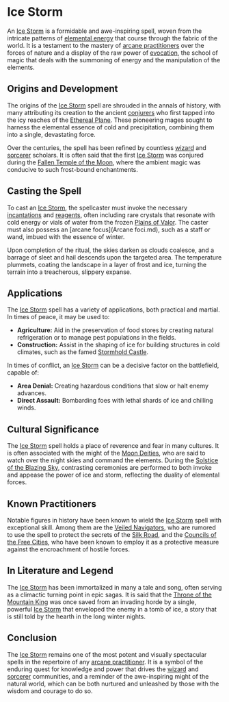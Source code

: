 # Ice Storm

An [Ice Storm](Ice%20Storm.md) is a formidable and awe-inspiring spell, woven from the intricate patterns of [elemental energy](elemental%20energy.md) that course through the fabric of the world. It is a testament to the mastery of [arcane practitioners](arcane%20practitioners.md) over the forces of nature and a display of the raw power of [evocation](evocation.md), the school of magic that deals with the summoning of energy and the manipulation of the elements.

## Origins and Development

The origins of the [Ice Storm](Ice%20Storm.md) spell are shrouded in the annals of history, with many attributing its creation to the ancient [conjurers](conjurers.md) who first tapped into the icy reaches of the [Ethereal Plane](Ethereal%20Plane.md). These pioneering mages sought to harness the elemental essence of cold and precipitation, combining them into a single, devastating force.

Over the centuries, the spell has been refined by countless [wizard](Wizards.md) and [sorcerer](sorcerers.md) scholars. It is often said that the first [Ice Storm](Ice%20Storm.md) was conjured during the [Fallen Temple of the Moon](Fallen%20Temple%20of%20the%20Moon.md), where the ambient magic was conducive to such frost-bound enchantments.

## Casting the Spell

To cast an [Ice Storm](Ice%20Storm.md), the spellcaster must invoke the necessary [incantations](incantations.md) and [reagents](Reagents.md), often including rare crystals that resonate with cold energy or vials of water from the frozen [Plains of Valor](Plains%20of%20Valor.md). The caster must also possess an [arcane focus](Arcane foci.md), such as a staff or wand, imbued with the essence of winter.

Upon completion of the ritual, the skies darken as clouds coalesce, and a barrage of sleet and hail descends upon the targeted area. The temperature plummets, coating the landscape in a layer of frost and ice, turning the terrain into a treacherous, slippery expanse.

## Applications

The [Ice Storm](Ice%20Storm.md) spell has a variety of applications, both practical and martial. In times of peace, it may be used to:

- **Agriculture:** Aid in the preservation of food stores by creating natural refrigeration or to manage pest populations in the fields.
- **Construction:** Assist in the shaping of ice for building structures in cold climates, such as the famed [Stormhold Castle](Stormhold%20Castle.md).

In times of conflict, an [Ice Storm](Ice%20Storm.md) can be a decisive factor on the battlefield, capable of:

- **Area Denial:** Creating hazardous conditions that slow or halt enemy advances.
- **Direct Assault:** Bombarding foes with lethal shards of ice and chilling winds.

## Cultural Significance

The [Ice Storm](Ice%20Storm.md) spell holds a place of reverence and fear in many cultures. It is often associated with the might of the [Moon Deities](Moon%20Deities.md), who are said to watch over the night skies and command the elements. During the [Solstice of the Blazing Sky](Solstice%20of%20the%20Blazing%20Sky.md), contrasting ceremonies are performed to both invoke and appease the power of ice and storm, reflecting the duality of elemental forces.

## Known Practitioners

Notable figures in history have been known to wield the [Ice Storm](Ice%20Storm.md) spell with exceptional skill. Among them are the [Veiled Navigators](Veiled%20Navigators.md), who are rumored to use the spell to protect the secrets of the [Silk Road](Silk%20Road.md), and the [Councils of the Free Cities](Councils%20of%20the%20Free%20Cities.md), who have been known to employ it as a protective measure against the encroachment of hostile forces.

## In Literature and Legend

The [Ice Storm](Ice%20Storm.md) has been immortalized in many a tale and song, often serving as a climactic turning point in epic sagas. It is said that the [Throne of the Mountain King](Throne%20of%20the%20Mountain%20King.md) was once saved from an invading horde by a single, powerful [Ice Storm](Ice%20Storm.md) that enveloped the enemy in a tomb of ice, a story that is still told by the hearth in the long winter nights.

## Conclusion

The [Ice Storm](Ice%20Storm.md) remains one of the most potent and visually spectacular spells in the repertoire of any [arcane practitioner](arcane%20practitioner.md). It is a symbol of the enduring quest for knowledge and power that drives the [wizard](Wizards.md) and [sorcerer](sorcerers.md) communities, and a reminder of the awe-inspiring might of the natural world, which can be both nurtured and unleashed by those with the wisdom and courage to do so.